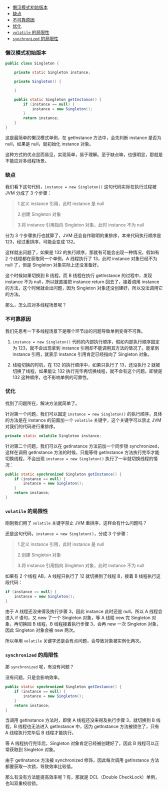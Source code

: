 <!-- TOC -->

- [懒汉模式初始版本](#懒汉模式初始版本)
- [缺点](#缺点)
- [不可靠原因](#不可靠原因)
- [优化](#优化)
- [`volatile` 的局限性](#volatile-的局限性)
- [`synchronized` 的局限性](#synchronized-的局限性)

<!-- /TOC -->

### 懒汉模式初始版本

```java
public class Singleton {

    private static Singleton instance;

    private Singleton() {

    }

    public static Singleton getInstance() {
        if (instance == null) {
            instance = new Singleton();
        }
        return instance;
    }
}
```

这是最简单的懒汉模式单例，在 getInstance 方法中，会先判断 instance 是否为 null，如果是 null，就初始化 instance 对象。

这种方式的优点显而易见，实现简单，易于理解。至于缺点嘛，也很明显，那就是不能应对多线程场景。

### 缺点

我们看下这句代码，`instance = new Singleton()` 这句代码实际在执行过程被 JVM 分成了 3 个步骤：

> 1.定义 instance 引用，此时 instance 是 null
> 
> 2.创建 Singleton 对象
> 
> 3.将 instance 引用指向 Singleton 对象，此时 instance 不为 null

分为 3 个步骤执行也就算了，JVM 还会自作聪明的重排序，本来代码执行顺序是 123，经过重排序，可能会变成 132。

这样就出问题了，如果是 132 的执行顺序，那就有可能会出现一种情况，假如有 2 个线程都在获取同一个单例，A 线程执行了 13，此时 instance 对象已经不为 null 了，但是 Singleton 对象实际上还没准备好。

这个时候如果切换到 B 线程，而 B 线程在执行 getInstance 的过程中，发现 instance 不为 null，所以就直接把 instance return 回去了，接着调用 instance 的方法，这个时候就会出问题，因为 Singleton 对象还没创建好，所以没法调用它的方法。

那么，怎么应对多线程场景呢？

### 不可靠原因

我们先思考一下多线程场景下是哪个环节出的问题导致单例变得不可靠。

1. `instance = new Singleton()` 代码的内部执行顺序，假如内部执行顺序固定为 123，就不会出现拿到 instance 引用却不能调用其方法的情况了。能拿到 instance 引用，就表示 instance 引用肯定已经指向了 Singleton 对象。

2. 线程切换的时机，在 132 的执行顺序中，如果只执行了 13，还没执行 2 就被切换了线程，如果能让 132 执行完毕再切换线程，就不会有这个问题。即使是 132 这种顺序，也不影响单例的可靠性。

### 优化

找到了问题所在，解决方法就简单了。

针对第一个问题，我们可以固定 `instance = new Singleton()` 的执行顺序，具体的方法是在 instance 的前面加一个 `volatile` 关键字，这个关键字可以禁止 JVM 对我们的代码进行重排序。

```java
private static volatile Singleton instance;
```

针对第二个问题，我们可以在 getInstance 方法前加一个同步锁 synchronized，这样在调用 getInstance 方法的时候，只能等待 getInstance 方法执行完毕才能切换线程，不会出现 `instance = new Singleton()` 执行了一半就切换线程的情况：

```java
public static synchronized Singleton getInstance() {
    if (instance == null) {
        instance = new Singleton();
    }
    return instance;
}
```

### `volatile` 的局限性

刚刚我们用了 `volatile` 关键字禁止 JVM 重排序，这样会有什么问题吗？

还是这句代码，`instance = new Singleton()`，分成 3 个步骤：

> 1.定义 instance 引用，此时 instance 是 null
> 
> 2.创建 Singleton 对象
> 
> 3.将 instance 引用指向 Singleton 对象，此时 instance 不为 null

如果有 2 个线程 AB，A 线程只执行了 12 就切换到了线程 B，接着 B 线程执行这段代码：

```java
if (instance == null) {
    instance = new Singleton();
}
```

由于 A 线程还没来得及执行步骤 3，因此 instance 此时还是 null，所以 A 线程会进入 if 语句，又 new 了一个 Singleton 对象，等 A 线程 new 完 Singleton 对象，再切换回 B 线程，B 线程接着执行步骤 3，会再 new 一次 Singleton 对象，因此 Singleton 对象会被 new 两次。

所以单用 `volatile` 关键字还是会有点问题，会导致对象被实例化两次。

### `synchronized` 的局限性

那 `synchronized` 呢，有没有问题？

没有问题，只是会影响效率。

```java
public static synchronized Singleton getInstance() {
    if (instance == null) {
        instance = new Singleton();
    }
    return instance;
}
```

当调用 getInstance 方法时，即使 A 线程还没来得及执行步骤 3，就切换到 B 线程，B 线程也无法进入 getInstance 中，因为 getInstance 方法被锁住了，只有 A 线程执行完毕后 B 线程才能执行。

等 A 线程执行完毕后，Singleton 对象肯定已经被创建好了，因此 B 线程可以正常获取到 Singleton 对象。

由于 getInstance 方法被 synchronized 修饰，因此每次调用 getInstance 方法都要获取一次锁，导致效率比较低。

那么有没有方法能提高效率呢？有，那就是 DCL（Double CheckLock）单例，也叫双重校验锁。